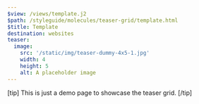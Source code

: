 ```yaml
---
$view: /views/template.j2
$path: /styleguide/molecules/teaser-grid/template.html
$title: Template
destination: websites
teaser:
  image:
    src: '/static/img/teaser-dummy-4x5-1.jpg'
    width: 4
    height: 5
    alt: A placeholder image
---
```

[tip]
This is just a demo page to showcase the teaser grid.
[/tip]
